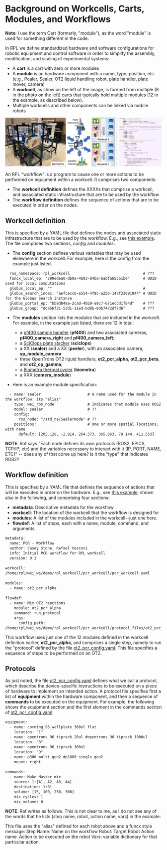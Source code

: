 # Background on Workcells, Carts, Modules, and Workflows

**Note**: I use the term Cart (formerly, "module"), as the word "module" is used for something different in the code.

In RPL we define standardized hardware and software configurations for robotic equipment and control software in order to simplify the assembly, modification, and scaling of experimental systems:
* A **cart** is a cart with zero or more modules 
* A **module** is an hardware component with a name, type, position, etc. (e.g., Pealer, Sealer, OT2 liquid handling robot, plate handler, plate mover, camera)
* A **workcell**, as show on the left of the image, is formed from multiple (8 in the photo on the left) carts that typically hold multiple modules (12 in the example, as described below).
* Multiple workcells and other components can be linked via mobile robots

![Screenshot of a comment on a GitHub issue showing an image, added in the Markdown, of an Octocat smiling and raising a tentacle.](assets/AD_Fig.jpg)

An RPL "workflow" is a program to cause one or more actions to be performed on equipment within a workcell. It comprises two components:
* The **workcell definition** defines the XXXXs that comprise a workcell, and associated static infrastructure that are to be used by the workflow
* The **workflow definition** defines the sequence of actions that are to be executed in order on the nodes.

## Workcell definition

This is specified by a YAML file that defines the nodes and associated static infrastructure that are to be used by the workflow. E.g., see [this example](https://github.com/AD-SDL/rpl_workcell/blob/main/pcr_workcell/pcr_workcell.yaml). The file comprises two sections, *config* and *modules*:

* The **config** section defines various variables that may be used elsewhere in the workcell. For example, here is the config from the example just listed.

```
  ros_namespace: rpl_workcell                                 # ???
  funcx_local_ep: "299edea0-db9a-4693-84ba-babfa655b1be"      # UUID used for local computations
  globus_local_ep: ""                                         # 
  globus_search_index: "aefcecc6-e554-4f8c-a25b-147f23091944" # UUID for the Globus Search instance
  globus_portal_ep: "bb8d048a-2cad-4029-a9c7-671ec5d1f84d"    # ???
  globus_group: "dda56f31-53d1-11ed-bd8b-0db7472df7d6"        # ???
```

* The **modules** section lists the *modules* that are included in the workcell. For example, in the example just listed, there are 12 in total: 
  * a [pf400 sample handler](https://preciseautomation.com/SampleHandler.html) (**pf400**) and two associated cameras, **pf400_camera_right** and **pf400_camera_left**; 
  * a [SciClops plate stacker](https://hudsonrobotics.com/microplate-handling-2/platecrane-sciclops-3/) (**sciclops**)
  * a XX (**sealer**) and a XX (**peeler**), with an associated camera, **sp_module_camera**
  * three OpenTrons OT2 liquid handlers, **ot2_pcr_alpha**, **ot2_pcr_beta**, and **ot2_cp_gamma**;
  * a [Biometra thermal cycler](https://www.analytik-jena.com/products/life-science/pcr-qpcr-thermal-cycler/thermal-cycler-pcr/biometra-trio-series/) (**biometra**)
  * a XXX (**camera_module**)
           
* Here is an example module specification:

```
  - name: sealer                     # A name used for the module in the workflow: its "alias"
    type: wei_ros_node               # Indicates that module uses ROS2
    model: sealer                    # ??
    config:
      ros_node: "/std_ns/SealerNode" # ??
    positions:                       # One or more spatial locations, with name 
      default: [205.128, -2.814, 264.373, 365.863, 79.144, 411.553]
```

**NOTE**: Raf says "Each node defines its own protocols (ROS2, EPICS, TCP/IP, etc) and the variables necessary to interact with it (IP, PORT, NAME, ETC)" -- does any of that come up here? Is it the "type" that indicates ROS2?


## Workflow definition

This is specified by a YAML file that defines the sequence of actions that will be executed in order on the hardware. E.g., see [this example](https://github.com/AD-SDL/rpl_workcell/blob/main/pcr_workcell/workflows/ot2_test.yaml), shown also in the following, and comprising four sections:
* **metadata**: Descriptive metadata for the workflow
* **workcell**: The location of the workcell that the workflow is designed for
* **modules**: A list of the modules included in the workcell--just one here.
* **flowdef**: A list of steps, each with a name, module, command, and arguments.

```
metadata:
  name: PCR - Workflow
  author: Casey Stone, Rafael Vescovi
  info: Initial PCR workflow for RPL workcell
  version: 0.1

workcell: /home/rpl/wei_ws/demo/rpl_workcell/pcr_workcell/pcr_workcell.yaml

modules:
  - name: ot2_pcr_alpha

flowdef:
  - name: Mix OT2 reactions
    module: ot2_pcr_alpha
    command: run_protocol
    args:
      config_path: /home/rpl/wei_ws/demo/rpl_workcell/pcr_workcell/protocol_files/ot2_pcr_config.yaml
```

This workflow uses just one of the 12 modules defined in the workcell definition earlier, **ot2_pcr_alpha**, and comprises a single step, namely to run the "protocol" defined by the file [ot2_pcr_config.yaml](https://github.com/AD-SDL/rpl_workcell/blob/main/pcr_workcell/protocol_files/ot2_pcr_config.yaml). 
This file specifies a sequence of steps to be performed on an OT2.

<!-- Note: You might ask why seque "workflow" contains a single step that involve running a "protocol", itself a sequence of steps, but that is a mystery to me. It  perhaps reflects that the technology described here was developed by a partnership of biologists ("protocol") and computer scientists ("module", "workflow") . But in any case, let us examine that file in the next section. -->

## Protocols

As just noted, the file [ot2_pcr_config.yaml](https://github.com/AD-SDL/rpl_workcell/blob/main/pcr_workcell/protocol_files/ot2_pcr_config.yaml) defines what we call a protocol, which describe the device-specific instructions to be executed on a piece of hardware to implement an intended action. A protocol file specifies first a list of **equipment** within the hardware component, and then a sequence of **commands** to be executed on the equipment. For example, the following shows the equipment section and the first element in the commands section of [ot2_pcr_config.yaml](https://github.com/AD-SDL/rpl_workcell/blob/main/pcr_workcell/protocol_files/ot2_pcr_config.yaml):


```
equipment:
  - name: corning_96_wellplate_360ul_flat
    location: "1"
  - name: opentrons_96_tiprack_20ul #opentrons_96_tiprack_1000ul
    location: "8"
  - name: opentrons_96_tiprack_300ul
    location: "9"
  - name: p300_multi_gen2 #p1000_single_gen2
    mount: right

commands:
  - name: Make Master mix
    source: 1:[A1, A2, A3, A4]
    destination: 1:B1
    volume: [15, 100, 250, 300]
    mix_cycles: 1 
    mix_volume: 0
```


**NOTE**: Raf writes as follows.  This is not clear to me, as I do not see any of the words that he lists  (step name, robot, action name, vars) in the example:

This file uses the "alias" defined for each robot above and a funcx style message:
Step Name: Name on the workflow
Robot: Target Robot
Action name: Action to be executed on the robot
Vars: variable dictionary for that particular action
